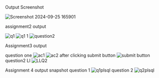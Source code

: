 Output Screenshot

![Screenshot 2024-09-25 165901](https://github.com/user-attachments/assets/038265f6-0661-40a9-9ac4-b1386aff409a)

assignment2 output

![q1](https://github.com/user-attachments/assets/b381aea7-a327-4ebf-9e1d-a7d050ba04aa)
![q1 1](https://github.com/user-attachments/assets/edd18619-2828-486e-ad19-d4acf09651c3)
![question2](https://github.com/user-attachments/assets/8eb21860-1a50-4e83-b593-08c0b4ba01be)

Assignment3 output

question one 
![ac1](https://github.com/user-attachments/assets/3e72b63a-9081-4dda-91fd-5fc91c7b844c)
![ac2](https://github.com/user-attachments/assets/b31f883b-17be-468c-814d-575b94dc0c44)
after clicking submit button
![submit button](https://github.com/user-attachments/assets/4f24ed78-4e3f-468b-a5d8-faaf0bb246b7)
question2 Ll
![LLQ2](https://github.com/user-attachments/assets/c46b06d7-5398-491b-ad64-996516733d73)

Assignment 4 output snapshot
question 1
![q1plsql](https://github.com/user-attachments/assets/b6a47136-9eb4-40b3-9461-1f9d4e5283d6)
question 2
![q2plsql](https://github.com/user-attachments/assets/fe57ea5e-99e9-4ab2-8110-018b644bafaa)




